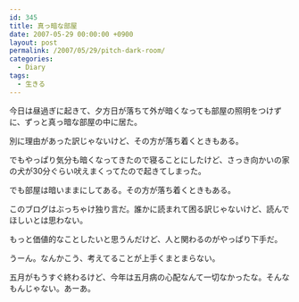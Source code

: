 ```yaml
---
id: 345
title: 真っ暗な部屋
date: 2007-05-29 00:00:00 +0900
layout: post
permalink: /2007/05/29/pitch-dark-room/
categories:
  - Diary
tags:
  - 生きる
---
```

今日は昼過ぎに起きて、夕方日が落ちて外が暗くなっても部屋の照明をつけずに、ずっと真っ暗な部屋の中に居た。
  
別に理由があった訳じゃないけど、その方が落ち着くときもある。
  
でもやっぱり気分も暗くなってきたので寝ることにしたけど、さっき向かいの家の犬が30分ぐらい吠えまくってたので起きてしまった。
  
でも部屋は暗いままにしてある。その方が落ち着くときもある。

このブログはぶっちゃけ独り言だ。誰かに読まれて困る訳じゃないけど、読んでほしいとは思わない。
  
もっと価値的なことしたいと思うんだけど、人と関わるのがやっぱり下手だ。
  
うーん。なんかこう、考えてることが上手くまとまらない。

五月がもうすぐ終わるけど、今年は五月病の心配なんて一切なかったな。そんなもんじゃない。あーあ。
